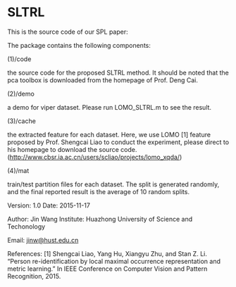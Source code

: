 # SLTRL
This is the source code of our SPL paper:

<Similarity Learning with Top-heavy Ranking Loss for Person Re-identification>

The package contains the following components:

(1)/code

the source code for the proposed SLTRL method. It should be noted that the pca toolbox is downloaded from the homepage of Prof. Deng Cai.

(2)/demo

a demo for viper dataset. Please run LOMO_SLTRL.m to see the result.

(3)/cache

the extracted feature for each dataset. Here, we use LOMO [1] feature proposed by Prof. Shengcai Liao to conduct the experiment, please direct to his homepage to download the source code. (http://www.cbsr.ia.ac.cn/users/scliao/projects/lomo_xqda/)

(4)/mat

train/test partition files for each dataset. The split is generated randomly, and the final reported result is the average of 10 random splits.

Version: 1.0
Date: 2015-11-17

Author: Jin Wang
Institute: Huazhong University of Science and Techonology

Email: jinw@hust.edu.cn

References:
[1] Shengcai Liao, Yang Hu, Xiangyu Zhu, and Stan Z. Li. “Person re-identification by local maximal occurrence representation and metric learning.” In IEEE Conference on Computer Vision and Pattern Recognition, 2015.

